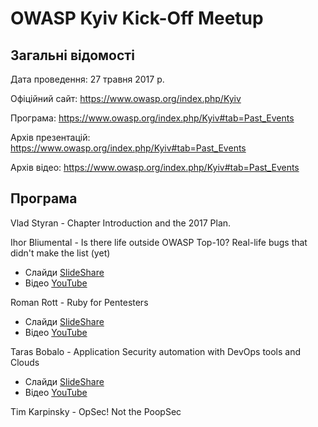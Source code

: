 # OWASP Kyiv Kick-Off Meetup

## Загальні відомості 

Дата проведення: 27 травня 2017 р.

Офіційний сайт: https://www.owasp.org/index.php/Kyiv

Програма: https://www.owasp.org/index.php/Kyiv#tab=Past_Events

Архів презентацій: https://www.owasp.org/index.php/Kyiv#tab=Past_Events

Архів відео: https://www.owasp.org/index.php/Kyiv#tab=Past_Events

## Програма

Vlad Styran - Chapter Introduction and the 2017 Plan.

Ihor Bliumental - Is there life outside OWASP Top-10? Real-life bugs that didn't make the list (yet)
- Слайди [SlideShare](https://www.slideshare.net/owaspKyiv/ihor-bliumental-is-there-life-outside-owasp-top10)
- Відео [YouTube](https://www.youtube.com/watch?v=O9XPvbs4EQI)

Roman Rott - Ruby for Pentesters
- Слайди [SlideShare](https://www.slideshare.net/owaspKyiv/roman-rott-ruby-for-pentesters)
- Відео [YouTube](https://www.youtube.com/watch?v=QtZy5wvAVAA)

Taras Bobalo - Application Security automation with DevOps tools and Clouds
- Слайди [SlideShare](https://www.slideshare.net/owaspKyiv/taras-bobalo-application-security-automation-with-devops-tools-and-clouds)
- Відео [YouTube](https://www.youtube.com/watch?v=EYEwhwsVjJ0)

Tim Karpinsky - OpSec! Not the PoopSec